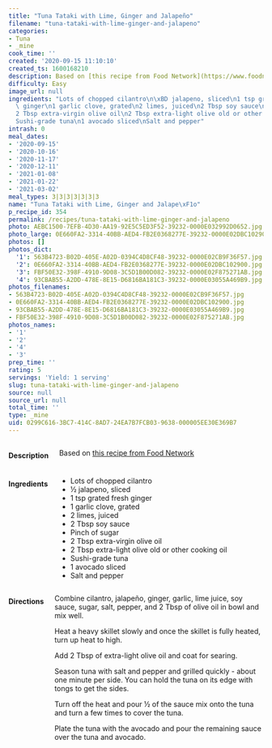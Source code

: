 ```yaml
---
title: "Tuna Tataki with Lime, Ginger and Jalapeño"
filename: "tuna-tataki-with-lime-ginger-and-jalapeno"
categories:
- Tuna
- _mine
cook_time: ''
created: '2020-09-15 11:10:10'
created_ts: 1600168210
description: Based on [this recipe from Food Network](https://www.foodnetwork.com/recipes/tyler-florence/pan-seared-tuna-with-avocado-soy-ginger-and-lime-recipe-1914316)
difficulty: Easy
image_url: null
ingredients: "Lots of chopped cilantro\n\xBD jalapeno, sliced\n1 tsp grated fresh\
  \ ginger\n1 garlic clove, grated\n2 limes, juiced\n2 Tbsp soy sauce\nPinch of sugar\n\
  2 Tbsp extra-virgin olive oil\n2 Tbsp extra-light olive old or other cooking oil\n\
  Sushi-grade tuna\n1 avocado sliced\nSalt and pepper"
intrash: 0
meal_dates:
- '2020-09-15'
- '2020-10-16'
- '2020-11-17'
- '2020-12-11'
- '2021-01-08'
- '2021-01-22'
- '2021-03-02'
meal_types: 3|3|3|3|3|3|3
name: "Tuna Tataki with Lime, Ginger and Jalape\xF1o"
p_recipe_id: 354
permalink: /recipes/tuna-tataki-with-lime-ginger-and-jalapeno
photo: AEBC1500-7EFB-4D30-AA19-92E5C5ED3F52-39232-0000E032992D0652.jpg
photo_large: 0E660FA2-3314-40BB-AED4-FB2E0368277E-39232-0000E02DBC102900.jpg
photos: []
photos_dict:
  '1': 563B4723-B02D-405E-A02D-0394C4D8CF48-39232-0000E02CB9F36F57.jpg
  '2': 0E660FA2-3314-40BB-AED4-FB2E0368277E-39232-0000E02DBC102900.jpg
  '3': FBF50E32-398F-4910-9D08-3C5D1B00D082-39232-0000E02F875271AB.jpg
  '4': 93CBAB55-A2DD-478E-8E15-D6816BA181C3-39232-0000E03055A469B9.jpg
photos_filenames:
- 563B4723-B02D-405E-A02D-0394C4D8CF48-39232-0000E02CB9F36F57.jpg
- 0E660FA2-3314-40BB-AED4-FB2E0368277E-39232-0000E02DBC102900.jpg
- 93CBAB55-A2DD-478E-8E15-D6816BA181C3-39232-0000E03055A469B9.jpg
- FBF50E32-398F-4910-9D08-3C5D1B00D082-39232-0000E02F875271AB.jpg
photos_names:
- '1'
- '2'
- '4'
- '3'
prep_time: ''
rating: 5
servings: 'Yield: 1 serving'
slug: tuna-tataki-with-lime-ginger-and-jalapeno
source: null
source_url: null
total_time: ''
type: _mine
uid: 0299C616-3BC7-414C-8AD7-24EA7B7FCB03-9638-000005EE30E369B7
---
```

<div class="large-8 medium-7 columns" id="writeup">		<h4 id="description">Description</h4>
<div class="box box-description content"><p>Based on <a href="https://www.foodnetwork.com/recipes/tyler-florence/pan-seared-tuna-with-avocado-soy-ginger-and-lime-recipe-1914316">this recipe from Food Network</a></p>
</div>	</div><!-- #writeup -->
</div><!-- #row-one -->
<div class="row" id="row-two">	<div class="medium-4 small-5 columns"><h4 id="ingredients">Ingredients</h4><div class="box box-ingredients content"><ul>
<li>Lots of chopped cilantro</li>
<li>½ jalapeno, sliced</li>
<li>1 tsp grated fresh ginger</li>
<li>1 garlic clove, grated</li>
<li>2 limes, juiced</li>
<li>2 Tbsp soy sauce</li>
<li>Pinch of sugar</li>
<li>2 Tbsp extra-virgin olive oil</li>
<li>2 Tbsp extra-light olive old or other cooking oil</li>
<li>Sushi-grade tuna</li>
<li>1 avocado sliced</li>
<li>Salt and pepper</li>
</ul>
</div>	</div>	<div class="medium-6 small-7 columns"><h4 id="directions">Directions</h4><div class="box box-directions content"><p>Combine cilantro, jalapeño, ginger, garlic, lime juice, soy sauce, sugar, salt, pepper, and 2 Tbsp of olive oil in bowl and mix well.</p>
<p>Heat a heavy skillet slowly and once the skillet is fully heated, turn up heat to high.</p>
<p>Add 2 Tbsp of extra-light olive oil and coat for searing.</p>
<p>Season tuna with salt and pepper and grilled quickly - about one minute per side. You can hold the tuna on its edge with tongs to get the sides.</p>
<p>Turn off the heat and pour ½ of the sauce mix onto the tuna and turn a few times to cover the tuna.</p>
<p>Plate the tuna with the avocado and pour the remaining sauce over the tuna and avocado.</p>
</div>	</div>	<div class="medium-2 columns" id="photo-sidebar">